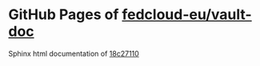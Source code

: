 GitHub Pages of [fedcloud-eu/vault-doc](https://github.com/fedcloud-eu/vault-doc.git)
===
Sphinx html documentation of [18c27110](https://github.com/fedcloud-eu/vault-doc/tree/18c271102dd3079e9871b0efc884129a1991ba98)
